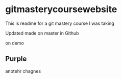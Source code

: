 # gitmasterycoursewebsite

This is readme for a git mastery course I was taking

Updated made on master in Github

on demo

## Purple

anotehr chagnes
 